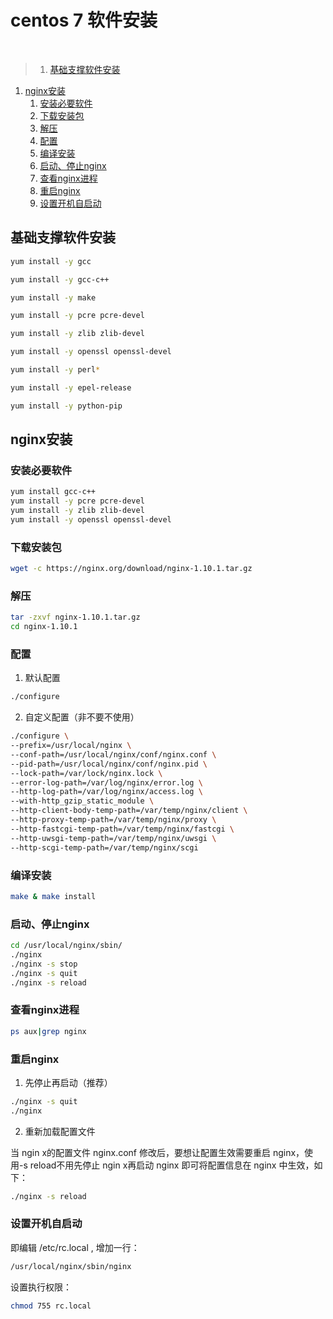 # centos 7 软件安装
<br>

>1. [基础支撑软件安装](#基础支撑软件安装 "基础支撑软件安装")
1. [nginx安装](#nginx安装 "nginx安装")
	1. [安装必要软件](#安装必要软件 "安装必要软件")
	1. [下载安装包](#下载安装包 "下载安装包")
	1. [解压](#解压 "解压")
	1. [配置](#配置 "配置")
	1. [编译安装](#编译安装 "编译安装")
	1. [启动、停止nginx](#启动、停止nginx "启动、停止nginx")
	1. [查看nginx进程](#查看nginx进程 "查看nginx进程")
	1. [重启nginx](#重启nginx "重启nginx")
	1. [设置开机自启动](#设置开机自启动 "设置开机自启动")


## 基础支撑软件安装

```bash
yum install -y gcc

yum install -y gcc-c++

yum install -y make

yum install -y pcre pcre-devel

yum install -y zlib zlib-devel

yum install -y openssl openssl-devel

yum install -y perl*

yum install -y epel-release

yum install -y python-pip

```

## nginx安装

### 安装必要软件

```bash
yum install gcc-c++
yum install -y pcre pcre-devel
yum install -y zlib zlib-devel
yum install -y openssl openssl-devel
```

### 下载安装包

```bash
wget -c https://nginx.org/download/nginx-1.10.1.tar.gz
```

### 解压

```bash
tar -zxvf nginx-1.10.1.tar.gz
cd nginx-1.10.1
```

### 配置

1. 默认配置

```bash
./configure
```

2. 自定义配置（非不要不使用）

```bash
./configure \
--prefix=/usr/local/nginx \
--conf-path=/usr/local/nginx/conf/nginx.conf \
--pid-path=/usr/local/nginx/conf/nginx.pid \
--lock-path=/var/lock/nginx.lock \
--error-log-path=/var/log/nginx/error.log \
--http-log-path=/var/log/nginx/access.log \
--with-http_gzip_static_module \
--http-client-body-temp-path=/var/temp/nginx/client \
--http-proxy-temp-path=/var/temp/nginx/proxy \
--http-fastcgi-temp-path=/var/temp/nginx/fastcgi \
--http-uwsgi-temp-path=/var/temp/nginx/uwsgi \
--http-scgi-temp-path=/var/temp/nginx/scgi
```

### 编译安装

```bash
make & make install
```

### 启动、停止nginx

```bash
cd /usr/local/nginx/sbin/
./nginx
./nginx -s stop
./nginx -s quit
./nginx -s reload
```

### 查看nginx进程

```bash
ps aux|grep nginx
```

### 重启nginx

1. 先停止再启动（推荐）

```bash
./nginx -s quit
./nginx
```

2. 重新加载配置文件

当 ngin x的配置文件 nginx.conf 修改后，要想让配置生效需要重启 nginx，使用-s reload不用先停止 ngin x再启动 nginx 即可将配置信息在 nginx 中生效，如下：

```bash
./nginx -s reload
```

### 设置开机自启动

即编辑 /etc/rc.local , 增加一行：

```bash
/usr/local/nginx/sbin/nginx
```

设置执行权限：

```bash
chmod 755 rc.local
```
